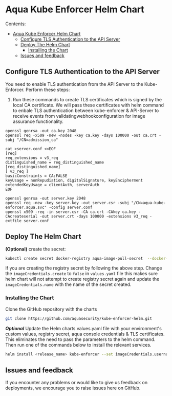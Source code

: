 # Aqua Kube Enforcer Helm Chart

Contents:
- [Aqua Kube Enforcer Helm Chart](#aqua-kube-enforcer-helm-chart)
  - [Configure TLS Authentication to the API Server](#optional-configure-tls-authentication-to-the-api-server)
  - [Deploy The Helm Chart](#deploy-the-helm-chart)
    - [Installing the Chart](#installing-the-chart)
  - [Issues and feedback](#issues-and-feedback)

## Configure TLS Authentication to the API Server

You need to enable TLS authentication from the API Server to the Kube-Enforcer. Perform these steps:

1. Run these commands to create TLS certificates which is signed by the local CA certificate. We will pass these certificates with helm command to enbale TLS authentication between kube-enforcer & API-Server to receive events from validatingwebhookconfiguration for image assurance functionality.

```shell
openssl genrsa -out ca.key 2048
openssl req -x509 -new -nodes -key ca.key -days 100000 -out ca.crt -subj "/CN=admission_ca"
    
cat >server.conf <<EOF
[req]
req_extensions = v3_req
distinguished_name = req_distinguished_name
[req_distinguished_name]
[ v3_req ]
basicConstraints = CA:FALSE
keyUsage = nonRepudiation, digitalSignature, keyEncipherment
extendedKeyUsage = clientAuth, serverAuth
EOF
    
openssl genrsa -out server.key 2048
openssl req -new -key server.key -out server.csr -subj "/CN=aqua-kube-enforcer.aqua.svc" -config server.conf
openssl x509 -req -in server.csr -CA ca.crt -CAkey ca.key -CAcreateserial -out server.crt -days 100000 -extensions v3_req -extfile server.conf
```

## Deploy The Helm Chart

**(Optional)** create the secret:

```bash
kubectl create secret docker-registry aqua-image-pull-secret  --docker-server="registry.aquasec.com" --namespace aqua --docker-username="jg@example.com" --docker-password="Truckin" --docker-email="jg@example.com"
```

If you are creating the registry secret by following the above step. Change the ```imageCredentials.create``` to ```false``` in ```values.yaml``` file this makes sure helm chart will not attempt to create registry secret again and update the ```imageCredentials.name``` with the name of the secret created.

### Installing the Chart

Clone the GitHub repository with the charts

```bash
git clone https://github.com/aquasecurity/kube-enforcer-helm.git
```

***Optional*** Update the Helm charts values.yaml file with your environment's custom values, registry secret, aqua console credentials & TLS certificates. This eliminates the need to pass the parameters to the helm command. Then run one of the commands below to install the relevant services.

```bash
helm install <release_name> kube-enforcer --set imageCredentials.username=<registry-username>,imageCredentials.password=<registry-password>,aquaSecret.kubeEnforcerToken=<kube-enforcer-token>,certsSecret.serverCertificate="$(cat server.crt)",certsSecret.serverKey="$(cat server.key)",validatingWebhook.caBundle="$(cat ca.crt)",aquaSecret.aquaUsername=<aqua-username>,aquaSecret.aquaPassword=<aqua-password>
```

## Issues and feedback

If you encounter any problems or would like to give us feedback on deployments, we encourage you to raise issues here on GitHub.